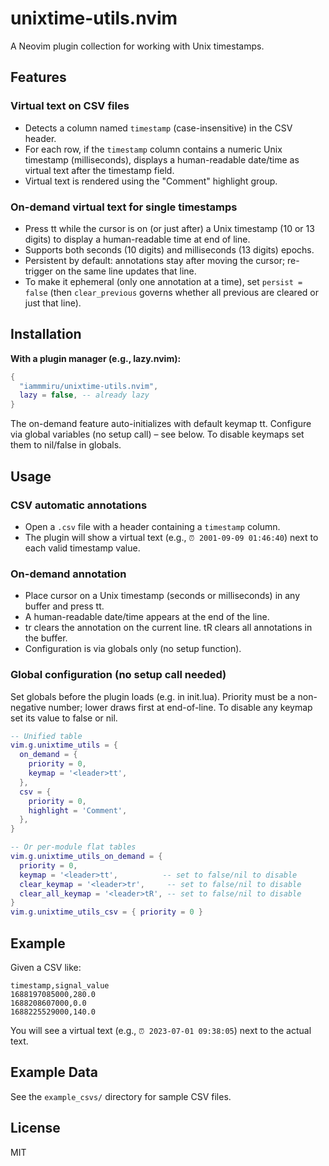 # unixtime-utils.nvim

A Neovim plugin collection for working with Unix timestamps.

## Features
### Virtual text on CSV files
- Detects a column named `timestamp` (case-insensitive) in the CSV header.
- For each row, if the `timestamp` column contains a numeric Unix timestamp (milliseconds), displays a human-readable date/time as virtual text after the timestamp field.
- Virtual text is rendered using the "Comment" highlight group.

### On-demand virtual text for single timestamps
- Press <leader>tt while the cursor is on (or just after) a Unix timestamp (10 or 13 digits) to display a human-readable time at end of line.
- Supports both seconds (10 digits) and milliseconds (13 digits) epochs.
- Persistent by default: annotations stay after moving the cursor; re-trigger on the same line updates that line.
- To make it ephemeral (only one annotation at a time), set `persist = false` (then `clear_previous` governs whether all previous are cleared or just that line).

## Installation

**With a plugin manager (e.g., lazy.nvim):**
```lua
{
  "iammmiru/unixtime-utils.nvim",
  lazy = false, -- already lazy
}
```

The on-demand feature auto-initializes with default keymap <leader>tt. Configure via global variables (no setup call) – see below. To disable keymaps set them to nil/false in globals.

## Usage

### CSV automatic annotations
- Open a `.csv` file with a header containing a `timestamp` column.
- The plugin will show a virtual text (e.g., `⏰ 2001-09-09 01:46:40`) next to each valid timestamp value.

### On-demand annotation
- Place cursor on a Unix timestamp (seconds or milliseconds) in any buffer and press <leader>tt.
- A human-readable date/time appears at the end of the line.
- <leader>tr clears the annotation on the current line. <leader>tR clears all annotations in the buffer.
- Configuration is via globals only (no setup function).

### Global configuration (no setup call needed)
Set globals before the plugin loads (e.g. in init.lua). Priority must be a non-negative number; lower draws first at end-of-line. To disable any keymap set its value to false or nil.
```lua
-- Unified table
vim.g.unixtime_utils = {
  on_demand = {
    priority = 0,
    keymap = '<leader>tt',
  },
  csv = {
    priority = 0,
    highlight = 'Comment',
  },
}

-- Or per-module flat tables
vim.g.unixtime_utils_on_demand = {
  priority = 0,
  keymap = '<leader>tt',          -- set to false/nil to disable
  clear_keymap = '<leader>tr',     -- set to false/nil to disable
  clear_all_keymap = '<leader>tR', -- set to false/nil to disable
}
vim.g.unixtime_utils_csv = { priority = 0 }
```

## Example
Given a CSV like:
```csv
timestamp,signal_value
1688197085000,280.0
1688208607000,0.0
1688225529000,140.0
```
You will see a virtual text (e.g., `⏰ 2023-07-01 09:38:05`) next to the actual
text.

## Example Data
See the `example_csvs/` directory for sample CSV files.

## License
MIT
